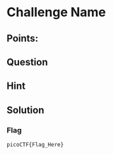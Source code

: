 # Challenge Name

## Points:

## Question 
  >
## Hint
  >
## Solution
 
### Flag
`picoCTF{Flag_Here}`

